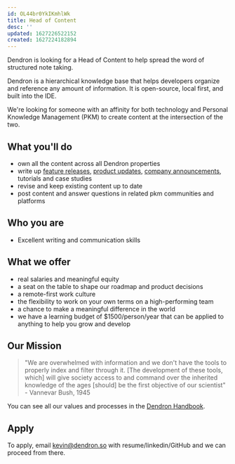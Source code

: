 ```yaml
---
id: OL44br0YkIKmhlWk
title: Head of Content
desc: ''
updated: 1627226522152
created: 1627224182894
---
```


Dendron is looking for a Head of Content to help spread the word of structured note taking. 

Dendron is a hierarchical knowledge base that helps developers organize and reference any amount of information. It is open-source, local first, and built into the IDE.

We're looking for someone with an affinity for both technology and Personal Knowledge Management (PKM) to create content at the intersection of the two.

## What you'll do
- own all the content across all Dendron properties 
- write up [feature releases](https://blog.dendron.so/notes/qTeL51LFD0Y8uC9ect7QV.html), [product updates](https://buttondown.email/dendron/archive/whats-new-in-dendron/), [company announcements](https://blog.dendron.so/notes/N9VxT7G5SovmncezBAGO2.html), tutorials and case studies
- revise and keep existing content up to date
- post content and answer questions in related pkm communities and platforms

## Who you are
- Excellent writing and communication skills

## What we offer
- real salaries and meaningful equity
- a seat on the table to shape our roadmap and product decisions
- a remote-first work culture
- the flexibility to work on your own terms on a high-performing team 
- a chance to make a meaningful difference in the world
- we have a learning budget of $1500/person/year that can be applied to anything to help you grow and develop 

## Our Mission

> "We are overwhelmed with information and we don't have the tools to properly index and filter through it. [The development of these tools, which] will give society access to and command over the inherited knowledge of the ages [should] be the first objective of our scientist" - Vannevar Bush, 1945

You can see all our values and processes in the [Dendron Handbook](http://handbook.dendron.so/).

## Apply

To apply, email kevin@dendron.so with resume/linkedin/GitHub and we can proceed from there.
